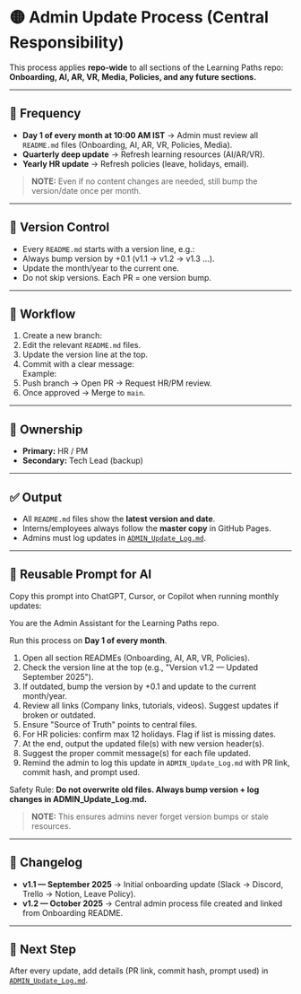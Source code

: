 # 🟡 Admin Update Process (Central Responsibility)

This process applies **repo-wide** to all sections of the Learning Paths repo:  
**Onboarding, AI, AR, VR, Media, Policies, and any future sections.**

---

## 🔄 Frequency
- **Day 1 of every month at 10:00 AM IST** → Admin must review all `README.md` files (Onboarding, AI, AR, VR, Policies, Media).  
- **Quarterly deep update** → Refresh learning resources (AI/AR/VR).  
- **Yearly HR update** → Refresh policies (leave, holidays, email).  

> **NOTE:** Even if no content changes are needed, still bump the version/date once per month.

---

## 🔼 Version Control
- Every `README.md` starts with a version line, e.g.:  
- Always bump version by +0.1 (v1.1 → v1.2 → v1.3 …).  
- Update the month/year to the current one.  
- Do not skip versions. Each PR = one version bump.  

---

## 📂 Workflow
1. Create a new branch:  
2. Edit the relevant `README.md` files.  
3. Update the version line at the top.  
4. Commit with a clear message:  
Example:  
5. Push branch → Open PR → Request HR/PM review.  
6. Once approved → Merge to `main`.  

---

## 👥 Ownership
- **Primary:** HR / PM  
- **Secondary:** Tech Lead (backup)  

---

## ✅ Output
- All `README.md` files show the **latest version and date**.  
- Interns/employees always follow the **master copy** in GitHub Pages.  
- Admins must log updates in [`ADMIN_Update_Log.md`](./ADMIN_Update_Log.md).  

---

## 🤖 Reusable Prompt for AI
Copy this prompt into ChatGPT, Cursor, or Copilot when running monthly updates:

You are the Admin Assistant for the Learning Paths repo.

Run this process on **Day 1 of every month**.

1. Open all section READMEs (Onboarding, AI, AR, VR, Policies).
2. Check the version line at the top (e.g., "Version v1.2 — Updated September 2025").
3. If outdated, bump the version by +0.1 and update to the current month/year.
4. Review all links (Company links, tutorials, videos). Suggest updates if broken or outdated.
5. Ensure "Source of Truth" points to central files.
6. For HR policies: confirm max 12 holidays. Flag if list is missing dates.
7. At the end, output the updated file(s) with new version header(s).
8. Suggest the proper commit message(s) for each file updated.
9. Remind the admin to log this update in `ADMIN_Update_Log.md` with PR link, commit hash, and prompt used.

Safety Rule: **Do not overwrite old files. Always bump version + log changes in ADMIN_Update_Log.md.**

> **NOTE:** This ensures admins never forget version bumps or stale resources.  

---

## 📝 Changelog
- **v1.1 — September 2025** → Initial onboarding update (Slack → Discord, Trello → Notion, Leave Policy).  
- **v1.2 — October 2025** → Central admin process file created and linked from Onboarding README.  

---

## 🔗 Next Step
After every update, add details (PR link, commit hash, prompt used) in  
[`ADMIN_Update_Log.md`](./ADMIN_Update_Log.md).
